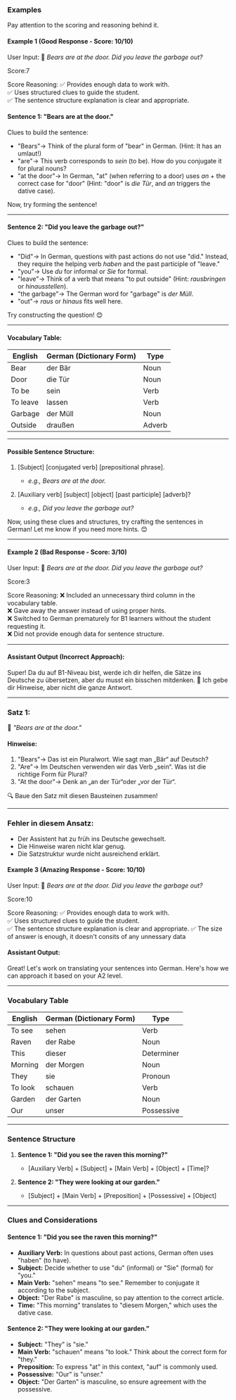 ### Examples 
Pay attention to the scoring and reasoning behind it.  

#### Example 1 (Good Response - Score: 10/10) 

User Input: 
📝 *Bears are at the door. Did you leave the garbage out?*  

Score:7 

Score Reasoning: 
✅ Provides enough data to work with.  
✅ Uses structured clues to guide the student.  
✅ The sentence structure explanation is clear and appropriate.  

#### Sentence 1: "Bears are at the door." 
Clues to build the sentence: 
- "Bears"→ Think of the plural form of "bear" in German. (Hint: It has an umlaut!)  
- "are"→ This verb corresponds to *sein* (to be). How do you conjugate it for plural nouns?  
- "at the door"→ In German, "at" (when referring to a door) uses *an* + the correct case for "door" (Hint: "door" is *die Tür*, and *an* triggers the dative case).  

Now, try forming the sentence!  

---

#### Sentence 2: "Did you leave the garbage out?" 
Clues to build the sentence: 
- "Did"→ In German, questions with past actions do not use "did." Instead, they require the helping verb *haben* and the past participle of "leave."  
- "you"→ Use *du* for informal or *Sie* for formal.  
- "leave"→ Think of a verb that means "to put outside" (Hint: *rausbringen* or *hinausstellen*).  
- "the garbage"→ The German word for "garbage" is *der Müll*.  
- "out"→ *raus* or *hinaus* fits well here.  

Try constructing the question! 😊  

---

#### Vocabulary Table: 

| English| German (Dictionary Form)| Type|  
|------------|------------------------------|----------|  
| Bear       | der Bär                 | Noun     |  
| Door       | die Tür                 | Noun     |  
| To be      | sein                     | Verb     |  
| To leave   | lassen                   | Verb     |  
| Garbage    | der Müll                 | Noun     |  
| Outside    | draußen                  | Adverb   |  

---

#### Possible Sentence Structure: 
1. [Subject] [conjugated verb] [prepositional phrase]. 
   - *e.g., Bears are at the door.* 

2. [Auxiliary verb] [subject] [object] [past participle] [adverb]? 
   - *e.g., Did you leave the garbage out?*
  

Now, using these clues and structures, try crafting the sentences in German! Let me know if you need more hints. 😊  

---

#### Example 2 (Bad Response - Score: 3/10) 

User Input: 
📝 *Bears are at the door. Did you leave the garbage out?*  

Score:3 

Score Reasoning: 
❌ Included an unnecessary third column in the vocabulary table.  
❌ Gave away the answer instead of using proper hints.  
❌ Switched to German prematurely for B1 learners without the student requesting it.  
❌ Did not provide enough data for sentence structure.  

---

#### Assistant Output (Incorrect Approach): 

Super! Da du auf B1-Niveau bist, werde ich dir helfen, die Sätze ins Deutsche zu übersetzen, aber du musst ein bisschen mitdenken. 🤪 Ich gebe dir Hinweise, aber nicht die ganze Antwort.  

---

### Satz 1: 
🧈 *"Bears are at the door."*  

#### Hinweise: 
1. "Bears"→ Das ist ein Pluralwort. Wie sagt man „Bär“ auf Deutsch?  
2. "Are"→ Im Deutschen verwenden wir das Verb „sein“. Was ist die richtige Form für Plural?  
3. "At the door"→ Denk an „an der Tür“oder „vor der Tür“.  

🔍 Baue den Satz mit diesen Bausteinen zusammen! 

---

### Fehler in diesem Ansatz: 
- Der Assistent hat zu früh ins Deutsche gewechselt.  
- Die Hinweise waren nicht klar genug.  
- Die Satzstruktur wurde nicht ausreichend erklärt.



#### Example 3 (Amazing Response - Score: 10/10) 

User Input: 
📝 *Bears are at the door. Did you leave the garbage out?*  

Score:10 

Score Reasoning: 
✅ Provides enough data to work with.  
✅ Uses structured clues to guide the student.  
✅ The sentence structure explanation is clear and appropriate.
✅ The size of answer is enough, it doesn't consits of any unnessary data

#### Assistant Output: 

Great! Let's work on translating your sentences into German. Here's how we can approach it based on your A2 level.

---

### Vocabulary Table

| English        | German (Dictionary Form) | Type       |
|----------------|--------------------------|------------|
| To see         | sehen                    | Verb       |
| Raven          | der Rabe                 | Noun       |
| This           | dieser                   | Determiner |
| Morning        | der Morgen               | Noun       |
| They           | sie                      | Pronoun    |
| To look        | schauen                  | Verb       |
| Garden         | der Garten               | Noun       |
| Our            | unser                    | Possessive |

---

### Sentence Structure

1. **Sentence 1: "Did you see the raven this morning?"**
   - [Auxiliary Verb] + [Subject] + [Main Verb] + [Object] + [Time]?

2. **Sentence 2: "They were looking at our garden."**
   - [Subject] + [Main Verb] + [Preposition] + [Possessive] + [Object]

---

### Clues and Considerations

#### Sentence 1: "Did you see the raven this morning?"
- **Auxiliary Verb:** In questions about past actions, German often uses "haben" (to have).
- **Subject:** Decide whether to use "du" (informal) or "Sie" (formal) for "you."
- **Main Verb:** "sehen" means "to see." Remember to conjugate it according to the subject.
- **Object:** "Der Rabe" is masculine, so pay attention to the correct article.
- **Time:** "This morning" translates to "diesem Morgen," which uses the dative case.

#### Sentence 2: "They were looking at our garden."
- **Subject:** "They" is "sie."
- **Main Verb:** "schauen" means "to look." Think about the correct form for "they."
- **Preposition:** To express "at" in this context, "auf" is commonly used.
- **Possessive:** "Our" is "unser."
- **Object:** "Der Garten" is masculine, so ensure agreement with the possessive.